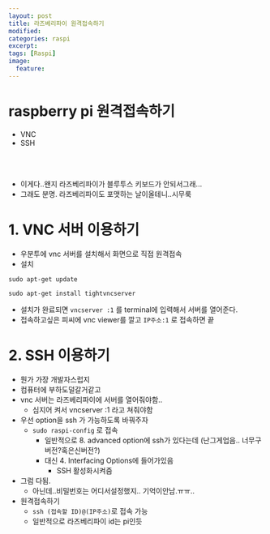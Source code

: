 ```yaml
---
layout: post
title: 라즈베리파이 원격접속하기
modified:
categories: raspi
excerpt:
tags: [Raspi]
image:
  feature:
---
```


# raspberry pi 원격접속하기
- VNC
- SSH
<br>
<br>





- 이게다..왠지 라즈베리파이가 블루투스 키보드가 안되서그래...
- 그래도 분명. 라즈베리파이도 포맷하는 날이올테니..시무룩

# 1. VNC 서버 이용하기
- 우분투에 vnc 서버를 설치해서 화면으로 직접 원격접속
- 설치

```
sudo apt-get update

sudo apt-get install tightvncserver

```

- 설치가 완료되면 ```vncserver :1``` 를 terminal에 입력해서 서버를 열어준다.
- 접속하고싶은 피씨에 vnc viewer를 깔고 ```IP주소:1``` 로 접속하면 끝

# 2. SSH 이용하기
- 뭔가 가장 개발자스럽지
- 컴퓨터에 부하도덜갈거같고
- vnc 서버는 라즈베리파이에 서버를 열어줘야함..
  - 심지어 켜서 vncserver :1 라고 쳐줘야함
- 우선 option을 ssh 가 가능하도록 바꿔주자
  - ```sudo raspi-config``` 로 접속
    - 일반적으로 8. advanced option에 ssh가 있다는데 (난그게업음.. 너무구버전?혹은신버전?)
    - 대신 4. Interfacing Options에 들어가있음
      - SSH 활성화시켜줌
- 그럼 다됨.
  - 아닌데..비밀번호는 어디서설정했지.. 기억이안남.ㅠㅠ..
- 원격접속하기  
  - ```ssh (접속할 ID)@(IP주소)```로 접속 가능
  - 일반적으로 라즈베리파이 id는 pi인듯
